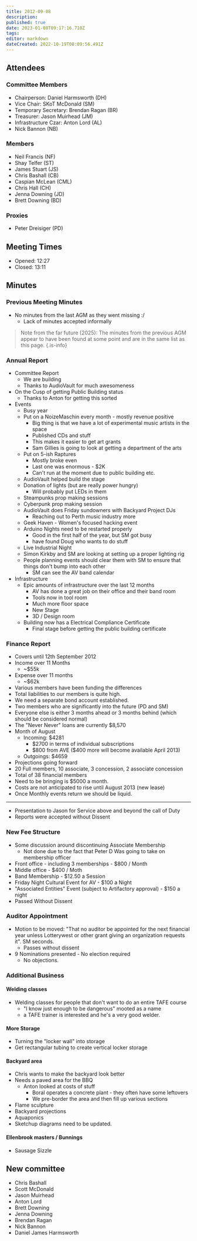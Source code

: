 ```yaml
---
title: 2012-09-08
description: 
published: true
date: 2023-01-08T09:17:16.710Z
tags: 
editor: markdown
dateCreated: 2022-10-19T08:09:56.491Z
---
```


## Attendees

### Committee Members

- Chairperson: Daniel Harmsworth (DH)
- Vice Chair: SKoT McDonald (SM)
- Temporary Secretary: Brendan Ragan (BR)
- Treasurer: Jason Muirhead (JM)
- Infrastructure Czar: Anton Lord (AL)
- Nick Bannon (NB)

### Members

- Neil Francis (NF)
- Shay Telfer (ST)
- James Stuart (JS)
- Chris Bashall (CB)
- Caspian McLean (CML)
- Chris Hall (CH)
- Jenna Downing (JD)
- Brett Downing (BD)

### Proxies

- Peter Dreisiger (PD)

## Meeting Times

- Opened: 12:27
- Closed: 13:11

## Minutes

### Previous Meeting Minutes

- No minutes from the last AGM as they went missing :/
  - Lack of minutes accepted informally

> Note from the far future (2025): The minutes from the previous AGM appear to have been found at some point and are in the same list as this page.
{.is-info}

### Annual Report

- Committee Report
  - We are building
  - Thanks to AudioVault for much awesomeness
- On the Cusp of getting Public Building status
  - Thanks to Anton for getting this sorted
- Events
  - Busy year
  - Put on a NoizeMaschin every month - mostly revenue positive
    - Big thing is that we have a lot of experimental music artists in the space
    - Published CDs and stuff
    - This makes it easier to get art grants
    - Sam Gillies is going to look at getting a department of the arts
  - Put on 5-ish Raptures
    - Mostly broke even
    - Last one was enormous - \$2K
    - Can't run at the moment due to public building etc.
  - AudioVault helped build the stage
  - Donation of lights (but are really power hungry)
    - Will probably put LEDs in them
  - Steampunks prop making sessions
  - Cyberpunk prop making session
  - AudioVault does Friday sundowners with Backyard Project DJs
    - Reaching out to Perth music industry more
  - Geek Haven - Women's focused hacking event
  - Arduino Nights need to be restarted properly
    - Good in the first half of the year, but SM got busy
    - have found Doug who wants to do stuff
  - Live Industrial Night
  - Simon Kirkby and SM are looking at setting up a proper lighting rig
  - People planning events should clear them with SM to ensure that things don't bump into each other
    - SM can see the AV band calendar
- Infrastructure
  - Epic amounts of infrastructure over the last 12 months
    - AV has done a great job on their office and their band room
    - Tools now in tool room
    - Much more floor space
    - New Stage
    - 3D / Design room
  - Building now has a Electrical Compliance Certificate
    - Final stage before getting the public building certificate

### Finance Report

- Covers until 12th September 2012
- Income over 11 Months
  - \~\$55k
- Expense over 11 months
  - \~\$62k
- Various members have been funding the differences
- Total liabilities to our members is quite high.
- We need a separate bond account established.
- Two members who are significantly into the future (PD and SM)
- Everyone else is either 3 months ahead or 3 months behind (which should be considered normal)
- The "Never Never" loans are currently \$8,570
- Month of August
  - Incoming: \$4281
    - \$2700 in terms of individual subscriptions
    - \$800 from AVE (\$400 more will become available April 2013)
  - Outgoings: \$4659
- Projections going forward
- 20 Full members, 10 associate, 3 concession, 2 associate concession
- Total of 38 financial members
- Need to be bringing is \$5000 a month.
- Costs are not anticipated to rise until August 2013 (new lease)
- Once Monthly events return we should be liquid.

----

- Presentation to Jason for Service above and beyond the call of Duty
- Reports were accepted without Dissent

### New Fee Structure

- Some discussion around discontinuing Associate Membership
  - Not done due to the fact that Peter D Was going to take on membership officer
- Front office - including 3 memberships - \$800 / Month
- Middle office - \$400 / Moth
- Band Membership - \$12.50 a Session
- Friday Night Cultural Event for AV - \$100 a Night
- "Associated Entities" Event (subject to Artifactory approval) - \$150 a night
- Passed Without Dissent

### Auditor Appointment

- Motion to be moved: "That no auditor be appointed for the next financial year unless Lotterywest or other grant giving an organization requests it". SM seconds.
  - Passes without dissent
- 9 Nominations presented - No election required
  - No objections.

### Additional Business

#### Welding classes

- Welding classes for people that don't want to do an entire TAFE course
  - "I know just enough to be dangerous" mooted as a name
  - a TAFE trainer is interested and he's a very good welder.

#### More Storage

- Turning the "locker wall" into storage
- Get rectangular tubing to create vertical locker storage

#### Backyard area

- Chris wants to make the backyard look better
- Needs a paved area for the BBQ
  - Anton looked at costs of stuff
    - Boral operates a concrete plant - they often have some leftovers
    - We pre-border the area and then fill up various sections
- Flame sculpture
- Backyard projections
- Aquaponics
- Sketchup diagrams need to be updated.

#### Ellenbrook masters / Bunnings

- Sausage Sizzle

## New committee

- Chris Bashall
- Scott McDonald
- Jason Muirhead
- Anton Lord
- Brett Downing
- Jenna Downing
- Brendan Ragan
- Nick Bannon
- Daniel James Harmsworth
